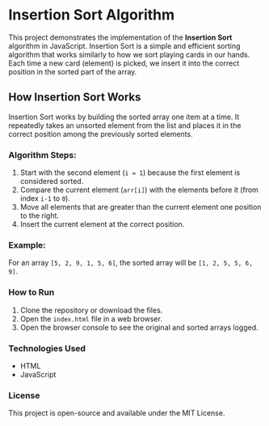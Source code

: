 # Insertion Sort Algorithm

This project demonstrates the implementation of the **Insertion Sort** algorithm in JavaScript. Insertion Sort is a simple and efficient sorting algorithm that works similarly to how we sort playing cards in our hands. Each time a new card (element) is picked, we insert it into the correct position in the sorted part of the array.

## How Insertion Sort Works

Insertion Sort works by building the sorted array one item at a time. It repeatedly takes an unsorted element from the list and places it in the correct position among the previously sorted elements.

### Algorithm Steps:

1. Start with the second element (`i = 1`) because the first element is considered sorted.
2. Compare the current element (`arr[i]`) with the elements before it (from index `i-1` to `0`).
3. Move all elements that are greater than the current element one position to the right.
4. Insert the current element at the correct position.

### Example:

For an array `[5, 2, 9, 1, 5, 6]`, the sorted array will be `[1, 2, 5, 5, 6, 9]`.

### How to Run

1. Clone the repository or download the files.
2. Open the `index.html` file in a web browser.
3. Open the browser console to see the original and sorted arrays logged.

### Technologies Used

- HTML
- JavaScript

### License

This project is open-source and available under the MIT License.
